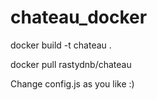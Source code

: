 # chateau_docker

docker build -t chateau .

docker pull rastydnb/chateau

Change config.js as you like :)
